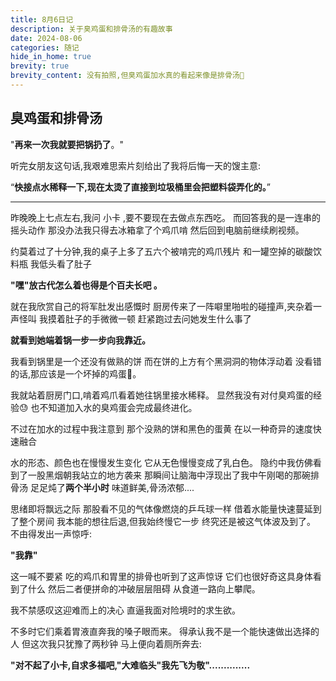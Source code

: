 ```yaml
---
title: 8月6日记
description: 关于臭鸡蛋和排骨汤的有趣故事
date: 2024-08-06
categories: 随记
hide_in_home: true
brevity: true
brevity_content: 没有拍照,但臭鸡蛋加水真的看起来像是排骨汤🤮
---
```


## 臭鸡蛋和排骨汤

"**再来一次我就要把锅扔了**。"

听完女朋友这句话,我艰难思索片刻给出了我将后悔一天的馊主意:

“**快接点水稀释一下,现在太烫了直接到垃圾桶里会把塑料袋弄化的。**”

---
昨晚晚上七点左右,我问 小卡 ,要不要现在去做点东西吃。
而回答我的是一连串的摇头动作
那没办法我只得去冰箱拿了个鸡爪啃
然后回到电脑前继续刷视频。

约莫着过了十分钟,我的桌子上多了五六个被啃完的鸡爪残片
和一罐空掉的碳酸饮料瓶
我低头看了肚子

**"嘿"放古代怎么着也得是个百夫长吧 。**

就在我欣赏自己的将军肚发出感慨时
厨房传来了一阵噼里啪啦的碰撞声,夹杂着一声怪叫
我摸着肚子的手微微一顿
赶紧跑过去问她发生什么事了

**就看到她端着锅一步一步向我靠近。**

我看到锅里是一个还没有做熟的饼
而在饼的上方有个黑洞洞的物体浮动着
没看错的话,那应该是一个坏掉的鸡蛋🥚。

我就站着厨房门口,啃着鸡爪看着她往锅里接水稀释。
显然我没有对付臭鸡蛋的经验😓
也不知道加入水的臭鸡蛋会完成最终进化。

不过在加水的过程中我注意到
那个没熟的饼和黑色的蛋黄
在以一种奇异的速度快速融合

水的形态、颜色也在慢慢发生变化
它从无色慢慢变成了乳白色。
隐约中我仿佛看到了一股黑烟朝我站立的地方袭来
那瞬间让脑海中浮现出了我中午刚喝的那碗排骨汤
足足炖了**两个半小时**
味道鲜美,骨汤浓郁....

思绪即将飘远之际
那股看不见的气体像燃烧的乒乓球一样
借着水能量快速蔓延到了整个房间
我本能的想往后退,但我始终慢它一步
终究还是被这气体波及到了。
不由得发出一声惊呼:

**"我靠"**

这一喊不要紧
吃的鸡爪和胃里的排骨也听到了这声惊讶
它们也很好奇这具身体看到了什么
然后二者便拼命的冲破层层阻碍
从食道一路向上攀爬。

我不禁感叹这迎难而上的决心
直逼我面对险境时的求生欲。

不多时它们乘着胃液直奔我的嗓子眼而来。 
得承认我不是一个能快速做出选择的人
但这次我只犹豫了两秒钟
马上便向着厕所奔去:

**"对不起了小卡,自求多福吧,"大难临头"我先飞为敬"..............** 

